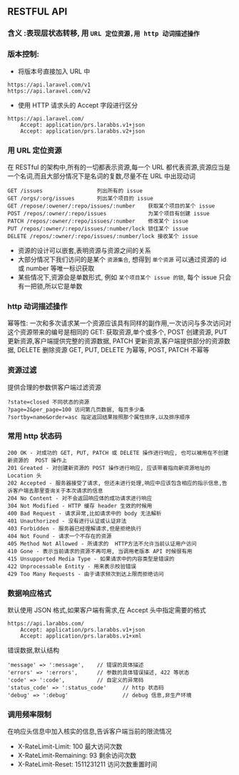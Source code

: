 ## RESTFUL API
### 含义 :表现层状态转移, 用 `URL 定位资源,用 http 动词描述操作`

### 版本控制: 

* 将版本号直接加入 URL 中
```
https://api.laravel.com/v1
https://api.laravel.com/v2
```
* 使用  HTTP 请求头的 Accept 字段进行区分
```
https://api.laravel.com/
    Accept: application/prs.larabbs.v1+json
    Accept: application/prs.larabbs.v2+json
```
### 用 URL 定位资源

在 RESTful 的架构中,所有的一切都表示资源,每一个 URL 都代表资源,资源应当是一个名词,而且大部分情况下是名词的复数,尽量不在 URL 中出现动词
```
GET /issues                 列出所有的 issue
GET /orgs/:org/issues       列出某个项目的 issue
GET /repose/:owener/:repo/issues/:number    获取某个项目的某个 issue
POST /repos/:owner/:repo/issues             为某个项目有创建 issue
PATCH /repos/:owner/:repo/issues/:number    修改某个 issue
PUT /repos/:owner/:repo/issues/:number/lock 锁住某个 issue
DELETE /repos/:owner/:repo/issues/:number/lock 接收某个 issue
```
* 资源的设计可以嵌套,表明资源与资源之间的关系
* 大部分情况下我们访问的是某个 `资源集合`, 想得到 `单个资源` 可以通过资源的 id 或 number 等唯一标识获取
* 某些情况下,资源会是单数形式, 例如 `某个项目某个 issue 的锁`, 每个 issue 只会有一把锁,所以它是单数

### http 动词描述操作

幂等性: 一次和多次请求某一个资源应该具有同样的副作用,一次访问与多次访问对这个资源带来的编号是相同的
GET: 获取资源,单个或多个,  POST 创建资源, PUT 更新资源,客户端提供完整的资源数据, PATCH 更新资源,客户端提供部分的资源数据, DELETE 删除资源
GET, PUT, DELETE 为幂等, POST, PATCH 不幂等

### 资源过滤
提供合理的参数供客户端过滤资源

```
?state=closed 不同状态的资源
?page=2&per_page=100 访问第几页数据, 每页多少条
?sortby=name&order=asc 指定返回结果按照那个属性排序,以及排序顺序
```

### 常用 http 状态码

```
200 OK - 对成功的 GET, PUT, PATCH 或 DELETE 操作进行响应, 也可以被用在不创建新资源的  POST 操作上
201 Greated - 对创建新资源的 POST 操作进行响应, 应该带着指向新资源地址的 Location 头
202 Accepted - 服务器接受了请求, 但还未进行处理,响应中应该包含相应的指示信息,告诉客户端去那里查询关于本次请求的信息
204 No Content - 对不会返回响应体的成功请求进行响应
304 Not Modified - HTTP 缓存 header 生效的时候用
400 Bad Request - 请求异常,比如请求中的 body 无法解析
401 Unauthorized - 没有进行认证或认证非法
403 Forbidden - 服务器已经理解请求,但是拒绝执行
404 Not Found - 请求一个不存在的资源
405 Method Not Allowed - 所请求的  HTTP方法不允许当前认证用户访问
410 Gone - 表示当前请求的资源不再可用, 当调用老版本 API 时候很有用
415 Unsupported Media Type - 如果请求中的内容类型是错误的
422 Unprocessable Entity - 用来表示校验错误
429 Too Many Requests - 由于请求频次到达上限而拒绝访问
```
### 数据响应格式

默认使用 JSON 格式,如果客户端有需求,在 Accept 头中指定需要的格式
```
https://api.larabbs.com/
    Accept: application/prs.larabbs.v1+json
    Accept: application/prs.larabbs.v1+xml
```

错误数据,默认结构
```
'message' => ':message',    // 错误的具体描述
'errors' => ':errors',      // 参数的具体错误描述, 422 等状态
'code' => ':code',          // 自定义的异常码
'status_code' => ':status_code'     // http 状态码
'debug' => ':debug'                 // debug 信息,非生产环境
```

### 调用频率限制

在响应头信息中加入核实的信息,告诉客户端当前的限流情况

* X-RateLimit-Limit: 100  最大访问次数
* X-RateLimit-Remaining: 93  剩余访问次数
* X-RateLimit-Reset: 1511231211 访问次数重置时间
